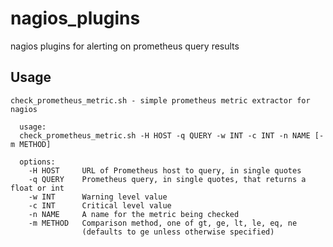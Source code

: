 # nagios_plugins

nagios plugins for alerting on prometheus query results

## Usage

    check_prometheus_metric.sh - simple prometheus metric extractor for nagios
  
      usage:
      check_prometheus_metric.sh -H HOST -q QUERY -w INT -c INT -n NAME [-m METHOD]
    
      options:
        -H HOST     URL of Prometheus host to query, in single quotes
        -q QUERY    Prometheus query, in single quotes, that returns a float or int
        -w INT      Warning level value
        -c INT      Critical level value
        -n NAME     A name for the metric being checked
        -m METHOD   Comparison method, one of gt, ge, lt, le, eq, ne
                    (defaults to ge unless otherwise specified)
